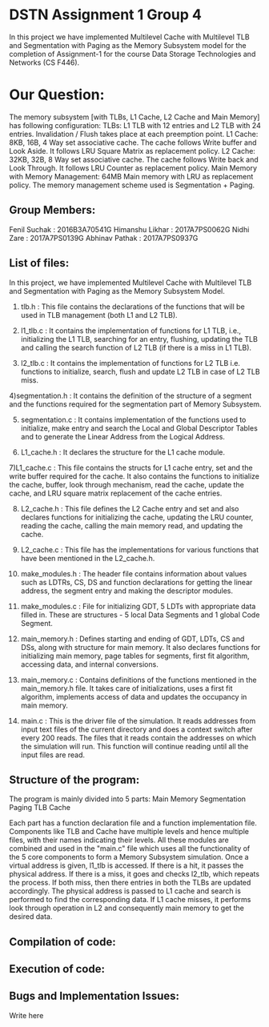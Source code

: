 # DSTN Assignment 1 Group 4
In this project we have implemented Multilevel Cache with Multilevel TLB and Segmentation with Paging as the Memory Subsystem model for the completion of Assignment-1 for the course Data Storage Technologies and Networks (CS F446).

# Our Question:
The memory subsystem [with TLBs, L1 Cache, L2 Cache and Main Memory] has following
configuration:
TLBs: L1 TLB with 12 entries and L2 TLB with 24 entries. Invalidation / Flush takes place at each preemption point.
L1 Cache: 8KB, 16B, 4 Way set associative cache. The cache follows Write buffer and Look Aside. It follows LRU Square Matrix as replacement policy.
L2 Cache: 32KB, 32B, 8 Way set associative cache. The cache follows Write back and Look Through. It follows LRU Counter as replacement policy.
Main Memory with Memory Management: 64MB Main memory with LRU as replacement policy. The memory management scheme used is Segmentation + Paging.

## Group Members:
Fenil Suchak : 2016B3A70541G
Himanshu Likhar : 2017A7PS0062G
Nidhi Zare : 2017A7PS0139G
Abhinav Pathak : 2017A7PS0937G

## List of files:

In this project, we have implemented Multilevel Cache with Multilevel TLB and Segmentation with Paging as the Memory Subsystem Model. 

1) tlb.h : This file contains the declarations of the functions that will be used in TLB management (both L1 and L2 TLB).

2) l1_tlb.c : It contains the implementation of functions for L1 TLB, i.e., initializing the L1 TLB, searching for an entry, flushing,  updating the TLB and calling the search function of L2 TLB (if there is a miss in L1 TLB).

3) l2_tlb.c : It contains the implementation of functions for L2 TLB i.e. functions to initialize, search, flush and update L2 TLB in case of L2 TLB miss.

4)segmentation.h : It contains the definition of the structure of a segment and the functions required for the segmentation part of Memory Subsystem.

5) segmentation.c : It contains implementation of the functions used to initialize, make entry and search the Local and Global Descriptor Tables and to generate the Linear Address from the Logical Address.

6) L1_cache.h : It declares the structure for the L1 cache module.

7)L1_cache.c : This file contains the structs for L1 cache entry, set and the write buffer required for the cache. It also contains the functions to initialize the cache, buffer, look through mechanism, read the cache, update the cache, and LRU square matrix replacement of the cache entries.

8) L2_cache.h : This file defines the L2 Cache entry and set and also declares functions for initializing the cache, updating the LRU counter, reading the cache, calling the main memory read, and updating the cache.

9) L2_cache.c : This file has the implementations for various functions that have been mentioned in the L2_cache.h.

10) make_modules.h : The header file contains information about values such as LDTRs, CS, DS and function declarations for getting the linear address, the segment entry and making the descriptor modules.

11) make_modules.c : File for initializing GDT, 5 LDTs with appropriate data filled in. These are structures - 5 local Data Segments and 1 global Code Segment.

12) main_memory.h : Defines starting and ending of GDT, LDTs, CS and DSs, along with structure for main memory. It also declares functions for initializing main memory, page tables for segments, first fit algorithm, accessing data, and internal conversions.

13) main_memory.c : Contains definitions of the functions mentioned in the main_memory.h file. It takes care of initializations, uses a first fit algorithm, implements access of data and updates the occupancy in main memory.

14) main.c : This is the driver file of the simulation. It reads addresses from input text files of the current directory and does a context switch after every 200 reads. The files that it reads contain the addresses on which the simulation will run. This function will continue reading until all the input files are read.

## Structure of the program:

The program is mainly divided into 5 parts:
Main Memory
Segmentation
Paging
TLB
Cache

Each part has a function declaration file and a function implementation file. Components like TLB and Cache have multiple levels and hence multiple files, with their names indicating their levels. All these modules are combined and used in the "main.c" file which uses all the functionality of the 5 core components to form a Memory Subsystem simulation. 
Once a virtual address is given, l1_tlb is accessed. If there is a hit, it passes the physical address. If there is a miss, it goes and checks l2_tlb, which repeats the process. If both miss, then there entries in both the TLBs are updated accordingly. The physical address is passed to L1 cache and search is performed to find the corresponding data. If L1 cache misses, it performs look through operation in L2 and consequently main memory to get the desired data. 

## Compilation of code:

## Execution of code:

## Bugs and Implementation Issues:
Write here


